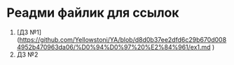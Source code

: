 # Реадми файлик для ссылок 
1. [ДЗ №1] (https://github.com/Yellowstoni/YA/blob/d8d0b37ee2dfd6c29b670d0084952b470963da06/%D0%94%D0%97%20%E2%84%961/ex1.md    )
2. ДЗ №2